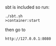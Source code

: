 sbt is included so run:


    ./sbt.sh
    >container:start

then go to

    http://127.0.0.1:8080



